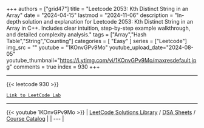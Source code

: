 
+++
authors = ["grid47"]
title = "Leetcode 2053: Kth Distinct String in an Array"
date = "2024-04-15"
lastmod = "2024-11-06"
description = "In-depth solution and explanation for Leetcode 2053: Kth Distinct String in an Array in C++. Includes clear intuition, step-by-step example walkthrough, and detailed complexity analysis."
tags = ["Array","Hash Table","String","Counting"]
categories = [
    "Easy"
]
series = ["Leetcode"]
img_src = ""
youtube = "1KOnvGPv9Mo"
youtube_upload_date="2024-08-05"
youtube_thumbnail="https://i.ytimg.com/vi/1KOnvGPv9Mo/maxresdefault.jpg"
comments = true
index = 930
+++



---
{{< leetcode 930 >}}

[`Link to LeetCode Lab`](https://leetcode.com/problems/kth-distinct-string-in-an-array/description/)

---
{{< youtube 1KOnvGPv9Mo >}}
| [LeetCode Solutions Library](https://grid47.xyz/leetcode/) / [DSA Sheets](https://grid47.xyz/sheets/) / [Course Catalog](https://grid47.xyz/courses/) |
| --- |
